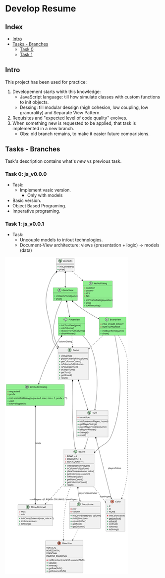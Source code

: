 # Develop Resume

## Index
* [Intro](#intro)
* [Tasks - Branches](#tasks---branches)
    * [Task 0](#task-0-js_v00)
    * [Task 1](#task-1-js_v001)

## Intro
This project has been used for practice:

1. Developement starts whith this knowledge:
    - JavaScript language: till how simulate classes with custom functions to init objects.
    - Dessing: till modular dessign (high cohesion, low coupling, low granurality) and Separate View Pattern.
2. Requisites and "expected level of code quality" evolves.
3. When something new is requested to be applied, that task is implemented in a new branch.
    - Obs: old branch remains, to make it easier future comparisions.

## Tasks - Branches
Task's description contains what's <i>new</i> vs previous task.

### Task 0: js_v0.0.0
- Task:
    - Implement vasic version.
        - Only with models        
- Basic version.
- Object Based Programing.
- Imperative programing.

### Task 1: js_v0.0.1
- Task: 
    - Uncouple models to in/out technologies.
    - Document-View architecture: views (presentation + logic) -> models (data)

![Analysys](../../out/docs/dev-resume/src/analysis/analysis.svg)